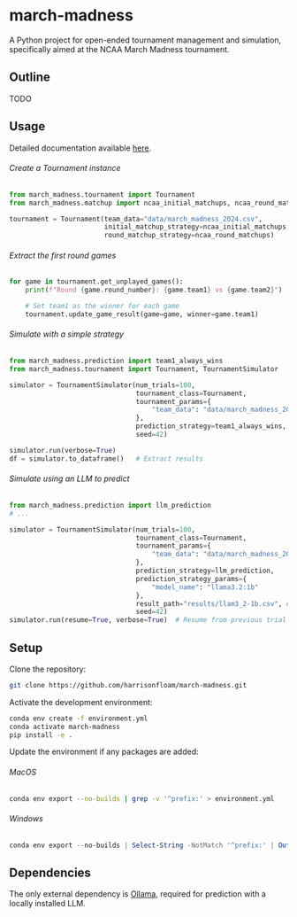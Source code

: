 # march-madness

A Python project for open-ended tournament management and simulation, specifically aimed at the NCAA March Madness tournament.

## Outline

TODO

## Usage

Detailed documentation available [here](https://github.com/harrisonfloam/march-madness/tree/main/src/march_madness).

###### Create a Tournament instance
```python
from march_madness.tournament import Tournament
from march_madness.matchup import ncaa_initial_matchups, ncaa_round_matchups

tournament = Tournament(team_data="data/march_madness_2024.csv", 
                        initial_matchup_strategy=ncaa_initial_matchups,
                        round_matchup_strategy=ncaa_round_matchups)
```

###### Extract the first round games
```python
for game in tournament.get_unplayed_games():
    print(f"Round {game.round_number}: {game.team1} vs {game.team2}")

    # Set team1 as the winner for each game
    tournament.update_game_result(game=game, winner=game.team1)
```

###### Simulate with a simple strategy
```python
from march_madness.prediction import team1_always_wins
from march_madness.tournament import Tournament, TournamentSimulator

simulator = TournamentSimulator(num_trials=100,
                                tournament_class=Tournament,
                                tournament_params={
                                    "team_data": "data/march_madness_2024.csv"
                                },
                                prediction_strategy=team1_always_wins,
                                seed=42)

simulator.run(verbose=True)
df = simulator.to_dataframe()   # Extract results
```

###### Simulate using an LLM to predict
```python
from march_madness.prediction import llm_prediction
# ...

simulator = TournamentSimulator(num_trials=100,
                                tournament_class=Tournament,
                                tournament_params={
                                    "team_data": "data/march_madness_2024.csv"
                                },
                                prediction_strategy=llm_prediction,
                                prediction_strategy_params={
                                    "model_name": "llama3.2:1b"
                                },
                                result_path="results/llam3_2-1b.csv", # Add a cache directory
                                seed=42)
simulator.run(resume=True, verbose=True)  # Resume from previous trial
```

## Setup

Clone the repository:
```bash
git clone https://github.com/harrisonfloam/march-madness.git
```

Activate the development environment:
```bash
conda env create -f environment.yml
conda activate march-madness
pip install -e .
```

Update the environment if any packages are added:

###### MacOS
```bash
conda env export --no-builds | grep -v '^prefix:' > environment.yml
```

###### Windows
```powershell
conda env export --no-builds | Select-String -NotMatch '^prefix:' | Out-File -Encoding utf8 environment.yml
```

## Dependencies

The only external dependency is [Ollama](https://ollama.com/download/windows), required for prediction with a locally installed LLM.